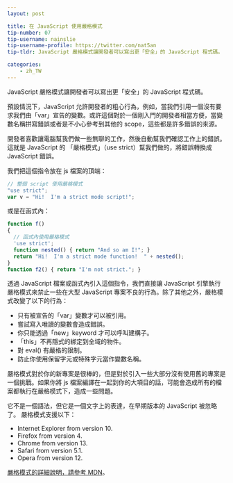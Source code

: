 ```yaml
---
layout: post

title: 在 JavaScript 使用嚴格模式
tip-number: 07
tip-username: nainslie
tip-username-profile: https://twitter.com/nat5an
tip-tldr: JavaScript 嚴格模式讓開發者可以寫出更「安全」的 JavaScript 程式碼。

categories:
    - zh_TW
---
```


JavaScript 嚴格模式讓開發者可以寫出更「安全」的 JavaScript 程式碼。

預設情況下，JavaScript 允許開發者的粗心行為，例如，當我們引用一個沒有要求我們由「var」宣告的變數。或許這個對於一個剛入門的開發者相當方便，當變數名稱拼寫錯誤或者是不小心參考到其他的 scope，這些都是許多錯誤的來源。

開發者喜歡讓電腦幫我們做一些無聊的工作，然後自動幫我們確認工作上的錯誤。這就是 JavaScript 的 「嚴格模式」（use strict）幫我們做的，將錯誤轉換成 JavaScript 錯誤。

我們把這個指令放在 js 檔案的頂端：

```javascript
// 整個 script 使用嚴格模式
"use strict";
var v = "Hi!  I'm a strict mode script!";
```

或是在函式內：

```javascript
function f()
{
  // 函式內使用嚴格模式
  'use strict';
  function nested() { return "And so am I!"; }
  return "Hi!  I'm a strict mode function!  " + nested();
}
function f2() { return "I'm not strict."; }
```

透過 JavaScript 檔案或函式內引入這個指令，我們直接讓 JavaScript 引擎執行嚴格模式來禁止一些在大型 JavaScript 專案不良的行為。除了其他之外，嚴格模式改變了以下的行為：

* 只有被宣告的「var」變數才可以被引用。
* 嘗試寫入唯讀的變數會造成錯誤。
* 你只能透過「new」keyword 才可以呼叫建構子。
* 「this」不再隱式的綁定到全域的物件。
* 對 eval() 有嚴格的限制。
* 防止你使用保留字元或特殊字元當作變數名稱。

嚴格模式對於你的新專案是很棒的，但是對於引入一些大部分沒有使用舊的專案是一個挑戰。如果你將 js 檔案編譯在一起到你的大項目的話，可能會造成所有的檔案都執行在嚴格模式下，造成一些問題。

它不是一個語法，但它是一個文字上的表達，在早期版本的 JavaScript 被忽略了。
嚴格模式支援以下：

* Internet Explorer from version 10.
* Firefox from version 4.
* Chrome from version 13.
* Safari from version 5.1.
* Opera from version 12.

[嚴格模式的詳細說明，請參考 MDN](https://developer.mozilla.org/en-US/docs/Web/JavaScript/Reference/Strict_mode)。
